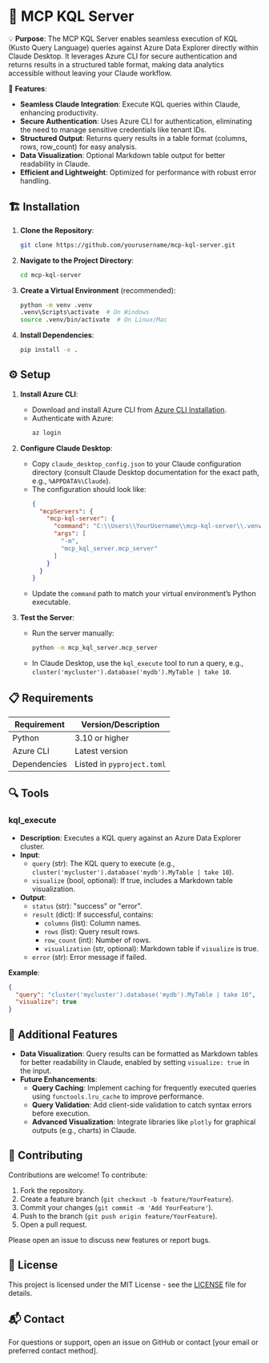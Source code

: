 # 🚀 MCP KQL Server

💡 **Purpose**: The MCP KQL Server enables seamless execution of KQL (Kusto Query Language) queries against Azure Data Explorer directly within Claude Desktop. It leverages Azure CLI for secure authentication and returns results in a structured table format, making data analytics accessible without leaving your Claude workflow.

🔧 **Features**:
- **Seamless Claude Integration**: Execute KQL queries within Claude, enhancing productivity.
- **Secure Authentication**: Uses Azure CLI for authentication, eliminating the need to manage sensitive credentials like tenant IDs.
- **Structured Output**: Returns query results in a table format (columns, rows, row_count) for easy analysis.
- **Data Visualization**: Optional Markdown table output for better readability in Claude.
- **Efficient and Lightweight**: Optimized for performance with robust error handling.

## 🏗️ Installation

1. **Clone the Repository**:
   ```bash
   git clone https://github.com/yourusername/mcp-kql-server.git
   ```

2. **Navigate to the Project Directory**:
   ```bash
   cd mcp-kql-server
   ```

3. **Create a Virtual Environment** (recommended):
   ```bash
   python -m venv .venv
   .venv\Scripts\activate  # On Windows
   source .venv/bin/activate  # On Linux/Mac
   ```

4. **Install Dependencies**:
   ```bash
   pip install -e .
   ```

## ⚙️ Setup

1. **Install Azure CLI**:
   - Download and install Azure CLI from [Azure CLI Installation](https://docs.microsoft.com/en-us/cli/azure/install-azure-cli).
   - Authenticate with Azure:
     ```bash
     az login
     ```

2. **Configure Claude Desktop**:
   - Copy `claude_desktop_config.json` to your Claude configuration directory (consult Claude Desktop documentation for the exact path, e.g., `%APPDATA%\Claude`).
   - The configuration should look like:
     ```json
     {
       "mcpServers": {
         "mcp-kql-server": {
           "command": "C:\\Users\\YourUsername\\mcp-kql-server\\.venv\\Scripts\\python.exe",
           "args": [
             "-m",
             "mcp_kql_server.mcp_server"
           ]
         }
       }
     }
     ```
   - Update the `command` path to match your virtual environment’s Python executable.

3. **Test the Server**:
   - Run the server manually:
     ```bash
     python -m mcp_kql_server.mcp_server
     ```
   - In Claude Desktop, use the `kql_execute` tool to run a query, e.g., `cluster('mycluster').database('mydb').MyTable | take 10`.

## 📋 Requirements

| Requirement         | Version/Description                     |
|---------------------|-----------------------------------------|
| Python              | 3.10 or higher                         |
| Azure CLI           | Latest version                         |
| Dependencies        | Listed in `pyproject.toml`             |

## 🔍 Tools

### kql_execute
- **Description**: Executes a KQL query against an Azure Data Explorer cluster.
- **Input**:
  - `query` (str): The KQL query to execute (e.g., `cluster('mycluster').database('mydb').MyTable | take 10`).
  - `visualize` (bool, optional): If true, includes a Markdown table visualization.
- **Output**:
  - `status` (str): "success" or "error".
  - `result` (dict): If successful, contains:
    - `columns` (list): Column names.
    - `rows` (list): Query result rows.
    - `row_count` (int): Number of rows.
    - `visualization` (str, optional): Markdown table if `visualize` is true.
  - `error` (str): Error message if failed.

**Example**:
```json
{
  "query": "cluster('mycluster').database('mydb').MyTable | take 10",
  "visualize": true
}
```

## 🌟 Additional Features

- **Data Visualization**: Query results can be formatted as Markdown tables for better readability in Claude, enabled by setting `visualize: true` in the input.
- **Future Enhancements**:
  - **Query Caching**: Implement caching for frequently executed queries using `functools.lru_cache` to improve performance.
  - **Query Validation**: Add client-side validation to catch syntax errors before execution.
  - **Advanced Visualization**: Integrate libraries like `plotly` for graphical outputs (e.g., charts) in Claude.

## 🤝 Contributing

Contributions are welcome! To contribute:
1. Fork the repository.
2. Create a feature branch (`git checkout -b feature/YourFeature`).
3. Commit your changes (`git commit -m 'Add YourFeature'`).
4. Push to the branch (`git push origin feature/YourFeature`).
5. Open a pull request.

Please open an issue to discuss new features or report bugs.

## 📜 License

This project is licensed under the MIT License - see the [LICENSE](LICENSE) file for details.

## 📬 Contact

For questions or support, open an issue on GitHub or contact [your email or preferred contact method].